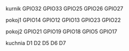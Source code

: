 kurnik
GPIO32
GPIO33
GPIO25
GPIO26
GPIO27

pokoj1
GPIO14
GPIO12
GPIO13
GPIO23
GPIO22

pokoj2
GPIO21
GPIO19
GPIO18
GPIO5
GPIO17

kuchnia
D1
D2
D5
D6
D7